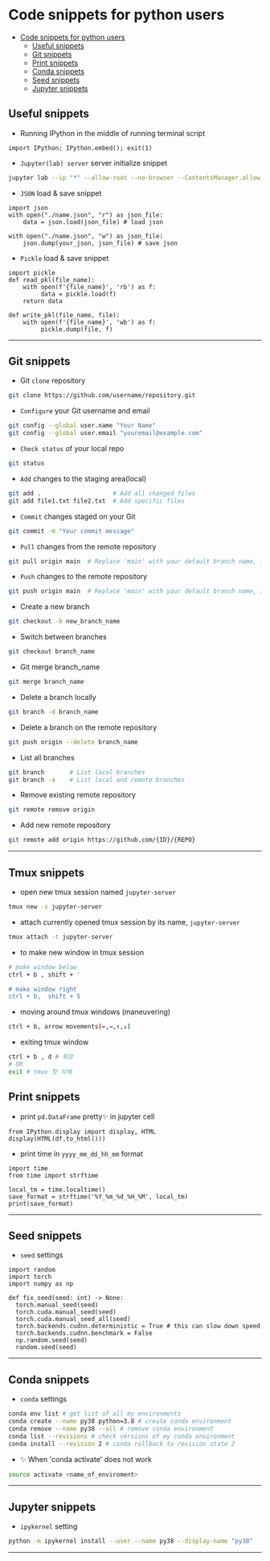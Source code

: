 # Code snippets for python users

- [Code snippets for python users](#code-snippets-for-python-users)
  * [Useful snippets](#useful-snippets)
  * [Git snippets](#git-snippets)
  * [Print snippets](#print-snippets)
  * [Conda snippets](#conda-snippets)
  * [Seed snippets](#seed-snippets)
  * [Jupyter snippets](#jupyter-snippets)

## Useful snippets
-  Running IPython in the middle of running terminal script
```python3
import IPython; IPython.embed(); exit(1)
```

- `Jupyter(lab) server` server initialize snippet
```bash
jupyter lab --ip "*" --allow-root --no-browser --ContentsManager.allow_hidden=True
```

- `JSON` load & save snippet
```python3
import json
with open("./name.json", "r") as json_file:
    data = json.load(json_file) # load json

with open("./name.json", "w") as json_file:
    json.dump(your_json, json_file) # save json
```

- `Pickle` load & save snippet
```python3
import pickle
def read_pkl(file_name):
    with open(f'{file_name}', 'rb') as f:
         data = pickle.load(f)
    return data

def write_pkl(file_name, file):
    with open(f'{file_name}', 'wb') as f:
         pickle.dump(file, f)
```
---

## Git snippets
- Git `clone` repository
```bash
git clone https://github.com/username/repository.git
```

- `Configure` your Git username and email
```bash
git config --global user.name "Your Name"
git config --global user.email "youremail@example.com"
```

- `Check status` of your local repo
```bash
git status
```

-  `Add` changes to the staging area(local)
```bash
git add .                    # Add all changed files
git add file1.txt file2.txt  # Add specific files
```

- `Commit` changes staged on your Git
```bash
git commit -m "Your commit message"
```

- `Pull` changes from the remote repository
```bash
git pull origin main  # Replace 'main' with your default branch name, if different
```
- `Push` changes to the remote repository
```bash
git push origin main  # Replace 'main' with your default branch name, if different
```

- Create a new branch
```bash
git checkout -b new_branch_name
```

- Switch between branches
```bash
git checkout branch_name
```
- Git merge branch_name
```bash
git merge branch_name
```

- Delete a branch locally
```bash
git branch -d branch_name
```

- Delete a branch on the remote repository
```bash
git push origin --delete branch_name
```

- List all branches
```bash
git branch       # List local branches
git branch -a    # List local and remote branches
```

-  Remove existing remote repository
```bash
git remote remove origin
```

-  Add new remote repository
```bash
git remote add origin https://github.com/{ID}/{REPO}
```
---

## Tmux snippets
- open new tmux session named `jupyter-server`
```bash
tmux new -s jupyter-server
```

- attach currently opened tmux session by its name, `jupyter-server`
```bash
tmux attach -t jupyter-server
```

- to make new window in tmux session
```bash
# make window below
ctrl + b , shift + '

# make window right
ctrl + b,  shift + 5
```

- moving around tmux windows (maneuvering)
```bash
ctrl + b, arrow movements(←,→,↑,↓) 
````

- exiting tmux window
```bash
ctrl + b , d # 퇴장
# OR
exit # tmux 창 삭제
```

## Print snippets
- print `pd.DataFrame` pretty✨ in jupyter cell
```python3
from IPython.display import display, HTML
display(HTML(df.to_html()))
```

- print time in `yyyy_mm_dd_hh_mm` format
```python3
import time
from time import strftime

local_tm = time.localtime()
save_format = strftime('%Y_%m_%d_%H_%M', local_tm)
print(save_format)
```

---

## Seed snippets
- `seed` settings
```python3
import random
import torch
import numpy as np

def fix_seed(seed: int) -> None:
  torch.manual_seed(seed)
  torch.cuda.manual_seed(seed)
  torch.cuda.manual_seed_all(seed)
  torch.backends.cudnn.deterministic = True # this can slow down speed
  torch.backends.cudnn.benchmark = False
  np.random.seed(seed)
  random.seed(seed)
```

---

## Conda snippets
- `conda` settings
```bash
conda env list # get list of all my environments
conda create --name py38 python=3.8 # create conda environment
conda remove --name py38 --all # remove conda environment
conda list --revisions # check versions of my conda environment
conda install --revision 2 # conda rollback to revision state 2
```
- ✨ When 'conda activate' does not work 
```bash
source activate <name_of_enviroment>
```
---

## Jupyter snippets
- `ipykernel` setting
```bash
python -m ipykernel install --user --name py38 --display-name "py38"
```
---
